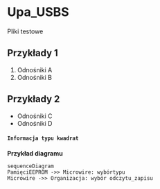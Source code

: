 # Upa_USBS
Pliki testowe
## Przykłady 1
1. Odnośniki A
2. Odnośniki B
## Przykłady 2
- Odnośniki C
- Odnośniki D
#### `Informacja typu kwadrat`
**Przykład diagramu**
```mermaid
sequenceDiagram
PamięciEEPROM ->> Microwire: wybórtypu
Microwire ->> Organizacja: wybór odczytu_zapisu
